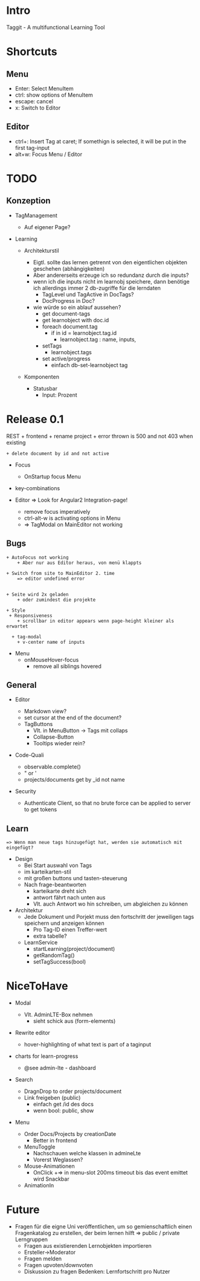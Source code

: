 # Intro

Taggit - A multifunctional Learning Tool


# Shortcuts

## Menu
* Enter: Select MenuItem
* ctrl: show options of MenuItem
* escape: cancel
* x: Switch to Editor
 
## Editor
* ctrl+<Tag-Number>: Insert Tag at caret; If somethign is selected, it will be put in the first tag-input
* alt+w: Focus Menu / Editor


# TODO


## Konzeption
+ TagManagement
  + Auf eigener Page?
  
+ Learning
   + Architekturstil
      + Eigtl. sollte das lernen getrennt von den eigentlichen objekten geschehen (abhängigkeiten)
      + Aber andererseits erzeuge ich so redundanz durch die inputs?
      + wenn ich die inputs nicht im learnobj speichere, dann benötige ich allerdings immer 2 db-zugriffe für die lerndaten
        + TagLevel und TagActive in DocTags?
        + DocProgress in Doc?
      + wie würde so ein ablauf aussehen?
        + get document-tags
        + get learnobject with doc.id
        + foreach document.tag 
          + if in id = learnobject.tag.id
            + learnobject.tag : name, inputs,
        + setTags 
          + learnobject.tags
        + set active/progress
          + einfach db-set-learnobject tag 
          
  + Komponenten
    + Statusbar
        + Input: Prozent

          
# Release 0.1      
   REST
    + frontend
      + rename project
        + error thrown is 500 and not 403 when existing
      
    + delete document by id and not active
      
  + Focus
  	+ OnStartup focus Menu 
  	
  + key-combinations
  	
   + Editor
   		=> Look for Angular2 Integration-page!
       + remove focus imperatively
       + ctrl-alt-w is activating options in Menu
		+ => TagModal on MainEditor not working 
## Bugs
	+ AutoFocus not working
		+ Aber nur aus Editor heraus, von menü klappts
	
	+ Switch from site to MainEditor 2. time 
		=> editor undefined error
		
	
	+ Seite wird 2x geladen
		+ oder zumindest die projekte
	
	+ Style
     + Responsiveness
        + scrollbar in editor appears wenn page-height kleiner als erwartet
 
      + tag-modal 
        + v-center name of inputs
+ Menu    
    + onMouseHover-focus
      + remove all siblings hovered
   
## General

+ Editor
  + Markdown view?
  + set cursor at the end of the document?
  + TagButtons
    + Vlt. in MenuButton -> Tags mit collaps
    + Collapse-Button
    + Tooltips wieder rein?
  
+ Code-Quali
  + observable.complete()
  + " or '      
  + projects/documents get by _id not name
 
+ Security
  + Authenticate Client, so that no brute force can be applied to server to get tokens
  
## Learn	
	=> Wenn man neue tags hinzugefügt hat, werden sie automatisch mit eingefügt?

  + Design
    + Bei Start auswahl von Tags
    + im karteikarten-stil
    + mit großen buttons und tasten-steuerung
    + Nach frage-beantworten 
      + karteikarte dreht sich
      + antwort fährt nach unten aus
      + Vlt. auch Antwort wo hin schreiben, um abgleichen zu können
  + Architektur 
    + Jede Dokument und Porjekt muss den fortschritt der jeweiligen tags speichern und anzeigen können
      + Pro Tag-ID einen Treffer-wert
      + extra tabelle?
    + LearnService
      + startLearning(project/document)
      + getRandomTag()
      + setTagSuccess(bool)
     
# NiceToHave    

  + Modal
    + Vlt. AdminLTE-Box nehmen
      + sieht schick aus (form-elements)
   

+ Rewrite editor
  + hover-highlighting of what text is part of a taginput

+ charts for learn-progress 
  + @see admin-lte - dashboard
+ Search
	+ DragnDrop to order projects/document
	+ Link freigeben (public)
		+ einfach get /id des docs
		+ wenn bool: public, show 
+ Menu
   + Order Docs/Projects by creationDate  
      + Better in frontend
   + MenuToggle
      + Nachschauen welche klassen in admineLte
      + Vorerst Weglassen?
   + Mouse-Animationen
      + OnClick
      +=> in menu-slot 200ms timeout bis das event emittet wird
Snackbar
   + AnimationIn

# Future
+ Fragen für die eigne Uni veröffentlichen, um so gemienschaftlich einen Fragenkatalog zu erstellen, der beim lernen hilft
=> public / private Lerngruppen
	+ Fragen aus existierenden Lernobjekten importieren
	+ Ersteller->Moderator
	+ Fragen melden 
	+ Fragen upvoten/downvoten
	+ Diskussion zu fragen
Bedenken: Lernfortschritt pro Nutzer

